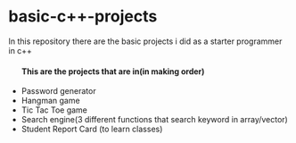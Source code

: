 # basic-c++-projects
In this repository there are the basic projects i did as a starter programmer in c++


<ul>
  <h4>This are the projects that are in(in making order)</h4>
  <li>Password generator</li>
  <li>Hangman game</li>
  <li>Tic Tac Toe game</li>
  <li>Search engine(3 different functions that search keyword in array/vector)</li>
  <li>Student Report Card (to learn classes)</li>
</ul>
